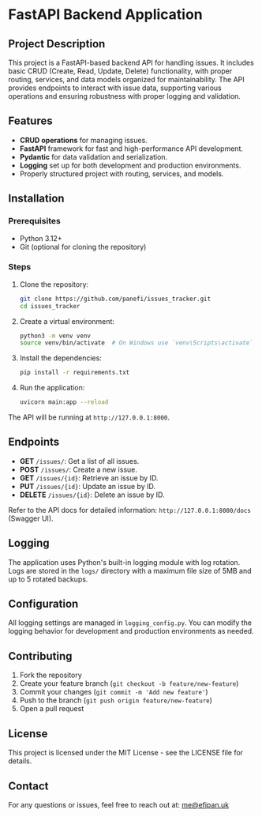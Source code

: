 
# FastAPI Backend Application

## Project Description

This project is a FastAPI-based backend API for handling issues. It includes basic CRUD (Create, Read, Update, Delete) functionality, with proper routing, services, and data models organized for maintainability. The API provides endpoints to interact with issue data, supporting various operations and ensuring robustness with proper logging and validation.

## Features

- **CRUD operations** for managing issues.
- **FastAPI** framework for fast and high-performance API development.
- **Pydantic** for data validation and serialization.
- **Logging** set up for both development and production environments.
- Properly structured project with routing, services, and models.

## Installation

### Prerequisites

- Python 3.12+
- Git (optional for cloning the repository)

### Steps

1. Clone the repository:
   ```bash
   git clone https://github.com/panefi/issues_tracker.git
   cd issues_tracker
   ```

2. Create a virtual environment:
   ```bash
   python3 -m venv venv
   source venv/bin/activate  # On Windows use `venv\Scripts\activate`
   ```

3. Install the dependencies:
   ```bash
   pip install -r requirements.txt
   ```

4. Run the application:
   ```bash
   uvicorn main:app --reload
   ```

The API will be running at `http://127.0.0.1:8000`.

## Endpoints

- **GET** `/issues/`: Get a list of all issues.
- **POST** `/issues/`: Create a new issue.
- **GET** `/issues/{id}`: Retrieve an issue by ID.
- **PUT** `/issues/{id}`: Update an issue by ID.
- **DELETE** `/issues/{id}`: Delete an issue by ID.

Refer to the API docs for detailed information: `http://127.0.0.1:8000/docs` (Swagger UI).

## Logging

The application uses Python's built-in logging module with log rotation. Logs are stored in the `logs/` directory with a maximum file size of 5MB and up to 5 rotated backups.

## Configuration

All logging settings are managed in `logging_config.py`. You can modify the logging behavior for development and production environments as needed.


## Contributing

1. Fork the repository
2. Create your feature branch (`git checkout -b feature/new-feature`)
3. Commit your changes (`git commit -m 'Add new feature'`)
4. Push to the branch (`git push origin feature/new-feature`)
5. Open a pull request

## License

This project is licensed under the MIT License - see the LICENSE file for details.

## Contact

For any questions or issues, feel free to reach out at: me@efipan.uk
